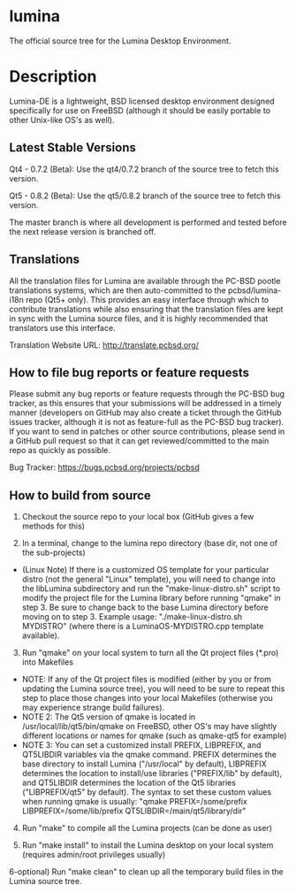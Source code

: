 lumina
======

The official source tree for the Lumina Desktop Environment.

Description
=====

Lumina-DE is a lightweight, BSD licensed desktop environment designed specifically for use on FreeBSD (although it should be easily portable to other Unix-like OS's as well).

Latest Stable Versions
----
Qt4 - 0.7.2 (Beta): Use the qt4/0.7.2 branch of the source tree to fetch this version.

Qt5 - 0.8.2 (Beta): Use the qt5/0.8.2 branch of the source tree to fetch this version.

The master branch is where all development is performed and tested before the next release version is branched off.

Translations
----
All the translation files for Lumina are available through the PC-BSD pootle translations systems, which are then auto-committed to the pcbsd/lumina-i18n repo (Qt5+ only). This provides an easy interface through which to contribute translations while also ensuring that the translation files are kept in sync with the Lumina source files, and it is highly recommended that translators use this interface.

Translation Website URL: http://translate.pcbsd.org/

How to file bug reports or feature requests
----
Please submit any bug reports or feature requests through the PC-BSD bug tracker, as this ensures that your submissions will be addressed in a timely manner (developers on GitHub may also create a ticket through the GitHub issues tracker, although it is not as feature-full as the PC-BSD bug tracker). If you want to send in patches or other source contributions, please send in a GitHub pull request so that it can get reviewed/committed to the main repo as quickly as possible.

Bug Tracker: https://bugs.pcbsd.org/projects/pcbsd

How to build from source
----
1) Checkout the source repo to your local box (GitHub gives a few methods for this)

2) In a terminal, change to the lumina repo directory (base dir, not one of the sub-projects)
 - (Linux Note) If there is a customized OS template for your particular distro (not the general "Linux" template), you will need to change into the libLumina subdirectory and run the "make-linux-distro.sh" script to modify the project file for the Lumina library before running "qmake" in step 3. Be sure to change back to the base Lumina directory before moving on to step 3.
Example usage: "./make-linux-distro.sh MYDISTRO" (where there is a LuminaOS-MYDISTRO.cpp template available).

3) Run "qmake" on your local system to turn all the Qt project files (*.pro) into Makefiles
 - NOTE: If any of the Qt project files is modified (either by you or from updating the Lumina source tree), you will need to be sure to repeat this step to place those changes into your local Makefiles (otherwise you may experience strange build failures).
 - NOTE 2: The Qt5 version of qmake is located in /usr/local/lib/qt5/bin/qmake on FreeBSD, other OS's may have slightly different locations or names for qmake (such as qmake-qt5 for example)
 - NOTE 3: You can set a customized install PREFIX, LIBPREFIX, and QT5LIBDIR variables via the qmake command. PREFIX determines the base directory to install Lumina ("/usr/local" by default), LIBPREFIX determines the location to install/use libraries ("PREFIX/lib" by default), and QT5LIBDIR determines the location of the Qt5 libraries ("LIBPREFIX/qt5" by default). The syntax to set these custom values when running qmake is usually: "qmake PREFIX=/some/prefix LIBPREFIX=/some/lib/prefix QT5LIBDIR=/main/qt5/library/dir"

4) Run "make" to compile all the Lumina projects (can be done as user)

5) Run "make install" to install the Lumina desktop on your local system (requires admin/root privileges usually)

6-optional) Run "make clean" to clean up all the temporary build files in the Lumina source tree.

